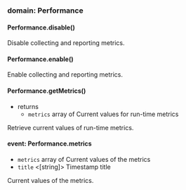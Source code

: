 
### domain: Performance

#### Performance.disable()

Disable collecting and reporting metrics.

#### Performance.enable()

Enable collecting and reporting metrics.

#### Performance.getMetrics()
- returns
  - `metrics` array of <Metric> Current values for run-time metrics

Retrieve current values of run-time metrics.

#### event: Performance.metrics
- `metrics` array of <Metric> Current values of the metrics
- `title` <[string]> Timestamp title

Current values of the metrics.